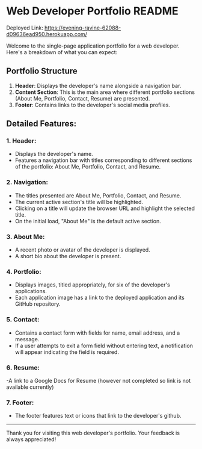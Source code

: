 # Web Developer Portfolio README

Deployed Link: https://evening-ravine-62088-d09636ead950.herokuapp.com/

Welcome to the single-page application portfolio for a web developer. Here's a breakdown of what you can expect:

## Portfolio Structure
1. **Header**: Displays the developer's name alongside a navigation bar.
2. **Content Section**: This is the main area where different portfolio sections (About Me, Portfolio, Contact, Resume) are presented.
3. **Footer**: Contains links to the developer's social media profiles.

## Detailed Features:

### 1. **Header**: 
- Displays the developer's name.
- Features a navigation bar with titles corresponding to different sections of the portfolio: About Me, Portfolio, Contact, and Resume.

### 2. **Navigation**: 
- The titles presented are About Me, Portfolio, Contact, and Resume.
- The current active section's title will be highlighted.
- Clicking on a title will update the browser URL and highlight the selected title.
- On the initial load, "About Me" is the default active section.

### 3. **About Me**: 
- A recent photo or avatar of the developer is displayed.
- A short bio about the developer is present.

### 4. **Portfolio**:
- Displays images, titled appropriately, for six of the developer's applications.
- Each application image has a link to the deployed application and its GitHub repository.

### 5. **Contact**:
- Contains a contact form with fields for name, email address, and a message.
- If a user attempts to exit a form field without entering text, a notification will appear indicating the field is required.

### 6. **Resume**:
-A link to a Google Docs for Resume (however not completed so link is not available currently)

### 7. **Footer**:
- The footer features text or icons that link to the developer's github.

---

Thank you for visiting this web developer's portfolio. Your feedback is always appreciated!

